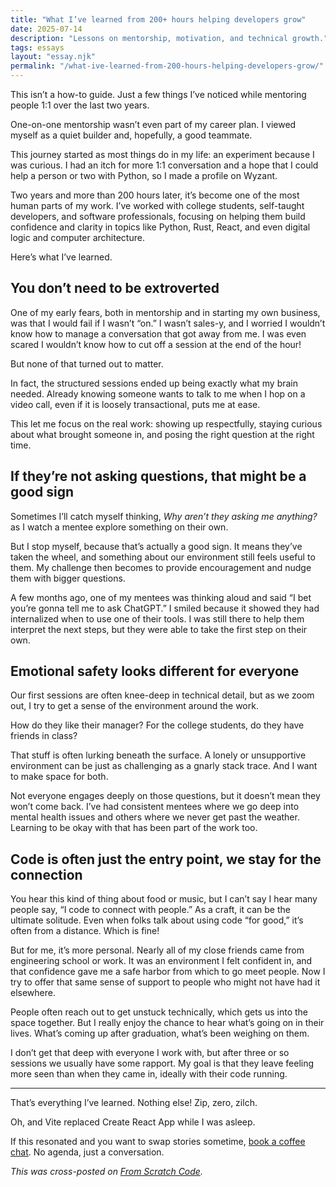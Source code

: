 ```yaml
---
title: "What I’ve learned from 200+ hours helping developers grow"
date: 2025-07-14
description: "Lessons on mentorship, motivation, and technical growth."
tags: essays
layout: "essay.njk"
permalink: "/what-ive-learned-from-200-hours-helping-developers-grow/"
---
```


This isn’t a how-to guide. Just a few things I’ve noticed while mentoring people 1:1 over the last two years.

One-on-one mentorship wasn’t even part of my career plan. I viewed myself as a quiet builder and, hopefully, a good teammate.

This journey started as most things do in my life: an experiment because I was curious. I had an itch for more 1:1 conversation and a hope that I could help a person or two with Python, so I made a profile on Wyzant.

Two years and more than 200 hours later, it’s become one of the most human parts of my work. I’ve worked with college students, self-taught developers, and software professionals, focusing on helping them build confidence and clarity in topics like Python, Rust, React, and even digital logic and computer architecture.

Here’s what I’ve learned.

## You don’t need to be extroverted

One of my early fears, both in mentorship and in starting my own business, was that I would fail if I wasn’t “on.” I wasn’t sales-y, and I worried I wouldn’t know how to manage a conversation that got away from me. I was even scared I wouldn’t know how to cut off a session at the end of the hour!

But none of that turned out to matter.

In fact, the structured sessions ended up being exactly what my brain needed. Already knowing someone wants to talk to me when I hop on a video call, even if it is loosely transactional, puts me at ease.

This let me focus on the real work: showing up respectfully, staying curious about what brought someone in, and posing the right question at the right time.

## If they’re not asking questions, that might be a good sign

Sometimes I’ll catch myself thinking, *Why aren’t they asking me anything?* as I watch a mentee explore something on their own.

But I stop myself, because that’s actually a good sign. It means they’ve taken the wheel, and something about our environment still feels useful to them. My challenge then becomes to provide encouragement and nudge them with bigger questions.

A few months ago, one of my mentees was thinking aloud and said “I bet you’re gonna tell me to ask ChatGPT.” I smiled because it showed they had internalized when to use one of their tools. I was still there to help them interpret the next steps, but they were able to take the first step on their own.

## Emotional safety looks different for everyone

Our first sessions are often knee-deep in technical detail, but as we zoom out, I try to get a sense of the environment around the work.

How do they like their manager? For the college students, do they have friends in class?

That stuff is often lurking beneath the surface. A lonely or unsupportive environment can be just as challenging as a gnarly stack trace. And I want to make space for both.

Not everyone engages deeply on those questions, but it doesn’t mean they won’t come back. I’ve had consistent mentees where we go deep into mental health issues and others where we never get past the weather. Learning to be okay with that has been part of the work too.

## Code is often just the entry point, we stay for the connection

You hear this kind of thing about food or music, but I can’t say I hear many people say, “I code to connect with people.” As a craft, it can be the ultimate solitude. Even when folks talk about using code “for good,” it’s often from a distance. Which is fine!

But for me, it’s more personal. Nearly all of my close friends came from engineering school or work. It was an environment I felt confident in, and that confidence gave me a safe harbor from which to go meet people. Now I try to offer that same sense of support to people who might not have had it elsewhere.

People often reach out to get unstuck technically, which gets us into the space together. But I really enjoy the chance to hear what’s going on in their lives. What’s coming up after graduation, what’s been weighing on them.

I don’t get that deep with everyone I work with, but after three or so sessions we usually have some rapport. My goal is that they leave feeling more seen than when they came in, ideally with their code running.

***

That’s everything I’ve learned. Nothing else! Zip, zero, zilch.

Oh, and Vite replaced Create React App while I was asleep.

If this resonated and you want to swap stories sometime, [book a coffee chat](https://calendly.com/tyler-fromscratch/coffee-chat). No agenda, just a conversation.

*This was cross-posted on [From Scratch Code](https://fromscratchcode.com/blog/what-ive-learned-from-200-hours-helping-developers-grow/).*
